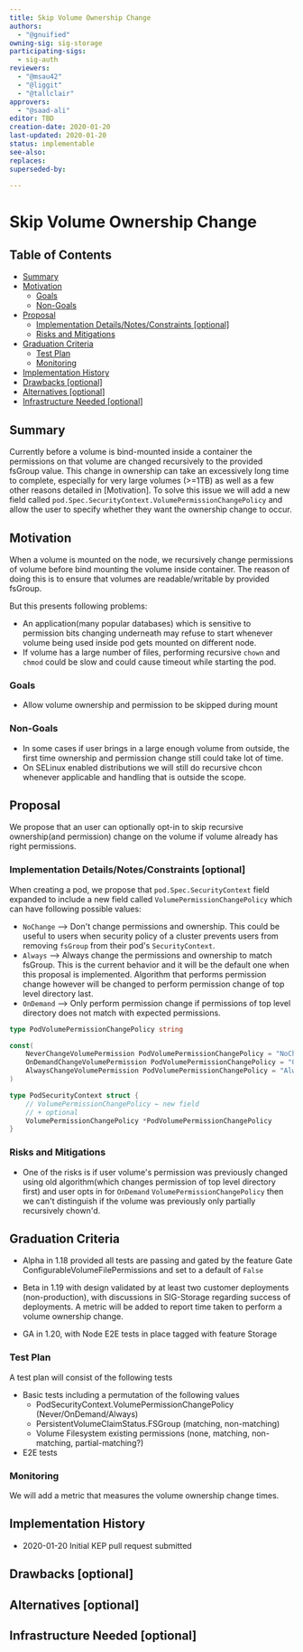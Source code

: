 ```yaml
---
title: Skip Volume Ownership Change
authors:
  - "@gnuified"
owning-sig: sig-storage
participating-sigs:
  - sig-auth
reviewers:
  - "@msau42"
  - "@liggit"
  - "@tallclair"
approvers:
  - "@saad-ali"
editor: TBD
creation-date: 2020-01-20
last-updated: 2020-01-20
status: implementable
see-also:
replaces:
superseded-by:

---
```


# Skip Volume Ownership Change

## Table of Contents

<!-- toc -->
- [Summary](#summary)
- [Motivation](#motivation)
  - [Goals](#goals)
  - [Non-Goals](#non-goals)
- [Proposal](#proposal)
  - [Implementation Details/Notes/Constraints [optional]](#implementation-detailsnotesconstraints-optional)
  - [Risks and Mitigations](#risks-and-mitigations)
- [Graduation Criteria](#graduation-criteria)
  - [Test Plan](#test-plan)
  - [Monitoring](#monitoring)
- [Implementation History](#implementation-history)
- [Drawbacks [optional]](#drawbacks-optional)
- [Alternatives [optional]](#alternatives-optional)
- [Infrastructure Needed [optional]](#infrastructure-needed-optional)
<!-- /toc -->

## Summary

Currently before a volume is bind-mounted inside a container the permissions on
that volume are changed recursively to the provided fsGroup value.  This change
in ownership can take an excessively long time to complete, especially for very
large volumes (>=1TB) as well as a few other reasons detailed in [Motivation].
To solve this issue we will add a new field called `pod.Spec.SecurityContext.VolumePermissionChangePolicy` and
allow the user to specify whether they want the ownership change to occur.

## Motivation

When a volume is mounted on the node, we recursively change permissions of volume
before bind mounting the volume inside container. The reason of doing this is to ensure
that volumes are readable/writable by provided fsGroup.

But this presents following problems:
 - An application(many popular databases) which is sensitive to permission bits changing
   underneath may refuse to start whenever volume being used inside pod gets mounted on
   different node.
 - If volume has a large number of files, performing recursive `chown` and `chmod`
   could be slow and could cause timeout while starting the pod.

### Goals

 - Allow volume ownership and permission to be skipped during mount

### Non-Goals

 - In some cases if user brings in a large enough volume from outside, the first time ownership and permission change still could take lot of time.
 - On SELinux enabled distributions we will still do recursive chcon whenever applicable and handling that is outside the scope.

## Proposal

We propose that an user can optionally opt-in to skip recursive ownership(and permission) change on the volume if volume already has right permissions.

### Implementation Details/Notes/Constraints [optional]

When creating a pod, we propose that `pod.Spec.SecurityContext` field expanded to include a new field called `VolumePermissionChangePolicy` which can have following possible values:

 - `NoChange` --> Don't change permissions and ownership. This could be useful to users when security policy of a cluster prevents users from removing `fsGroup` from their pod's `SecurityContext`.
 - `Always` --> Always change the permissions and ownership to match fsGroup. This is the current behavior and it will be the default one when this proposal is implemented. Algorithm that performs permission change however will be changed to perform permission change of top level directory last.
 - `OnDemand` --> Only perform permission change if permissions of top level directory does not match with expected permissions.

```go
type PodVolumePermissionChangePolicy string

const(
    NeverChangeVolumePermission PodVolumePermissionChangePolicy = "NoChange"
    OnDemandChangeVolumePermission PodVolumePermissionChangePolicy = "OnDemand"
    AlwaysChangeVolumePermission PodVolumePermissionChangePolicy = "Always"
)

type PodSecurityContext struct {
    // VolumePermissionChangePolicy ← new field
    // + optional
    VolumePermissionChangePolicy *PodVolumePermissionChangePolicy
}
```

### Risks and Mitigations

- One of the risks is if user volume's permission was previously changed using old algorithm(which changes permission of top level directory first) and user opts in for `OnDemand` `VolumePermissionChangePolicy` then we can't distinguish if the volume was previously only partially recursively chown'd.


## Graduation Criteria

* Alpha in 1.18 provided all tests are passing and gated by the feature Gate
   ConfigurableVolumeFilePermissions and set to a default of `False`

* Beta in 1.19 with design validated by at least two customer deployments
  (non-production), with discussions in SIG-Storage regarding success of
  deployments.  A metric will be added to report time taken to perform a
  volume ownership change.
* GA in 1.20, with Node E2E tests in place tagged with feature Storage


[umbrella issues]: https://github.com/kubernetes/kubernetes/issues/69699

### Test Plan

A test plan will consist of the following tests

* Basic tests including a permutation of the following values
  - PodSecurityContext.VolumePermissionChangePolicy (Never/OnDemand/Always)
  - PersistentVolumeClaimStatus.FSGroup (matching, non-matching)
  - Volume Filesystem existing permissions (none, matching, non-matching, partial-matching?)
* E2E tests


### Monitoring

We will add a metric that measures the volume ownership change times.

## Implementation History

- 2020-01-20 Initial KEP pull request submitted

## Drawbacks [optional]


## Alternatives [optional]

## Infrastructure Needed [optional]
